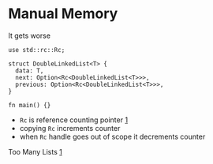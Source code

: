 # Manual Memory

It gets worse

```rust,editable
use std::rc::Rc;

struct DoubleLinkedList<T> {
  data: T,
  next: Option<Rc<DoubleLinkedList<T>>>,
  previous: Option<Rc<DoubleLinkedList<T>>>,
}

fn main() {}
```

* `Rc` is reference counting pointer [1](https://doc.rust-lang.org/std/rc/struct.Rc.html)
* copying `Rc` increments counter
* when `Rc` handle goes out of scope it decrements counter


Too Many Lists [1](https://rust-unofficial.github.io/too-many-lists/index.html)

